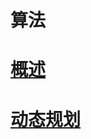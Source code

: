 # 算法    
# [概述](https://github.com/iii17-grace/Computer_Science/blob/master/%E7%AE%97%E6%B3%95/%E7%AE%97%E6%B3%95-%E6%A6%82%E8%BF%B0.md)     
# [动态规划](https://github.com/iii17-grace/Computer_Science/blob/master/%E7%AE%97%E6%B3%95/%E7%AE%97%E6%B3%95-%E5%8A%A8%E6%80%81%E8%A7%84%E5%88%92.md)     
